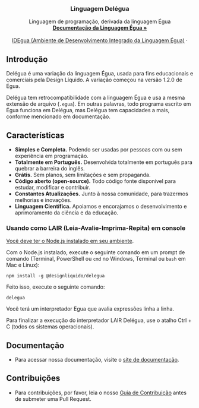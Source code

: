 <br>
<p align="center">
  <h3 align="center">Linguagem Delégua</h3>

  <p align="center">
    Linguagem de programação, derivada da linguagem Égua
    <br />
    <a href="https://egua.tech/docs/egua" target="_blank"><strong>Documentação da Linguagem Égua »</strong></a>
    <br />
    <br />
    <a href="https://egua.tech/egua/" target="_blank">IDEgua (Ambiente de Desenvolvimento Integrado da Linguagem Égua)</a>
    ·
  </p>
</p>

## Introdução

Delégua é uma variação da linguagem Égua, usada para fins educacionais e comerciais pela Design Líquido. A variação começou na versão 1.2.0 de Égua.

Delégua tem retrocompatibilidade com a linguagem Égua e usa a mesma extensão de arquivo (`.egua`). Em outras palavras, todo programa escrito em Égua funciona em Delégua, mas Delégua tem capacidades a mais, conforme mencionado em documentação.

## Características

- **Simples e Completa.** Podendo ser usadas por pessoas com ou sem experiência em programação.
- **Totalmente em Português.** Desenvolvida totalmente em português para quebrar a barreira do inglês.
- **Grátis.** Sem planos, sem limitações e sem propaganda.
- **Código aberto (open-source).** Todo código fonte disponível para estudar, modificar e contribuir.
- **Constantes Atualizações.** Junto à nossa comunidade, para trazermos melhorias e inovações.
- **Linguagem Científica.** Apoiamos e encorajamos o desenvolvimento e aprimoramento da ciência e da educação.

### Usando como LAIR (Leia-Avalie-Imprima-Repita) em console

[Você deve ter o Node.js instalado em seu ambiente](https://dicasdejavascript.com.br/instalacao-do-nodejs-e-npm-no-windows-passo-a-passo). 

Com o Node.js instalado, execute o seguinte comando em um prompt de comando (Terminal, PowerShell ou `cmd` no Windows, Terminal ou `bash` em Mac e Linux):

```
npm install -g @designliquido/delegua
```

Feito isso, execute o seguinte comando:

```
delegua
```

Você terá um interpretador Egua que avalia expressões linha a linha. 

Para finalizar a execução do interpretador LAIR Delégua, use o atalho <key>Ctrl</key> + <key>C</key> (todos os sistemas operacionais).

## Documentação

- Para acessar nossa documentação, visite o [site de documentação](https://egua.tech/docs).

## Contribuições

* Para contribuições, por favor, leia o nosso [Guia de Contribuição](.github/CONTRIBUTING.md) antes de submeter uma Pull Request.
